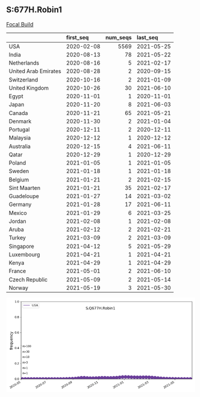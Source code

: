 

## S:677H.Robin1
[Focal Build](https://nextstrain.org/groups/neherlab/ncov/S.Q677H.Robin1?f_country=USA)

|                      | first_seq   |   num_seqs | last_seq   |
|:---------------------|:------------|-----------:|:-----------|
| USA                  | 2020-02-08  |       5569 | 2021-05-25 |
| India                | 2020-08-13  |         78 | 2021-05-22 |
| Netherlands          | 2020-08-16  |          5 | 2021-02-17 |
| United Arab Emirates | 2020-08-28  |          2 | 2020-09-15 |
| Switzerland          | 2020-10-16  |          2 | 2021-01-09 |
| United Kingdom       | 2020-10-26  |         30 | 2021-06-10 |
| Egypt                | 2020-11-01  |          1 | 2020-11-01 |
| Japan                | 2020-11-20  |          8 | 2021-06-03 |
| Canada               | 2020-11-21  |         65 | 2021-05-21 |
| Denmark              | 2020-11-30  |          2 | 2021-01-04 |
| Portugal             | 2020-12-11  |          2 | 2020-12-11 |
| Malaysia             | 2020-12-12  |          1 | 2020-12-12 |
| Australia            | 2020-12-15  |          4 | 2021-06-11 |
| Qatar                | 2020-12-29  |          1 | 2020-12-29 |
| Poland               | 2021-01-05  |          1 | 2021-01-05 |
| Sweden               | 2021-01-18  |          1 | 2021-01-18 |
| Belgium              | 2021-01-21  |          2 | 2021-02-15 |
| Sint Maarten         | 2021-01-21  |         35 | 2021-02-17 |
| Guadeloupe           | 2021-01-27  |         14 | 2021-03-02 |
| Germany              | 2021-01-28  |         17 | 2021-06-11 |
| Mexico               | 2021-01-29  |          6 | 2021-03-25 |
| Jordan               | 2021-02-08  |          1 | 2021-02-08 |
| Aruba                | 2021-02-12  |          2 | 2021-02-21 |
| Turkey               | 2021-03-09  |          2 | 2021-03-09 |
| Singapore            | 2021-04-12  |          5 | 2021-05-29 |
| Luxembourg           | 2021-04-21  |          1 | 2021-04-21 |
| Kenya                | 2021-04-29  |          1 | 2021-04-29 |
| France               | 2021-05-01  |          2 | 2021-06-10 |
| Czech Republic       | 2021-05-09  |          2 | 2021-05-14 |
| Norway               | 2021-05-19  |          3 | 2021-05-30 |

![Overall trends S.Q677H.Robin1](/overall_trends_figures/overall_trends_S.Q677H.Robin1.png)